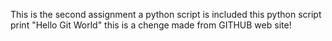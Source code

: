 This is the second assignment
a python script is included
this python script print "Hello Git World" 
this is a chenge made from GITHUB web site!
